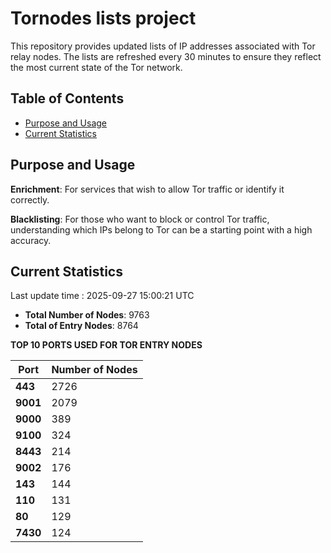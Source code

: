 # Tornodes lists project

This repository provides updated lists of IP addresses associated with Tor relay nodes. The lists are refreshed every 30 minutes to ensure they reflect the most current state of the Tor network.

## Table of Contents

- [Purpose and Usage](#purpose-and-usage)
- [Current Statistics](#current-statistics)


## Purpose and Usage

**Enrichment**: For services that wish to allow Tor traffic or identify it correctly.

**Blacklisting**: For those who want to block or control Tor traffic, understanding which IPs belong to Tor can be a starting point with a high accuracy.

## Current Statistics

Last update time : 2025-09-27 15:00:21 UTC

- **Total Number of Nodes**: 9763
- **Total of Entry Nodes**: 8764

**TOP 10 PORTS USED FOR TOR ENTRY NODES**

| **Port** | **Number of Nodes** |
|------|-----------------|
| **443**   | 2726  |
| **9001**   | 2079  |
| **9000**   | 389  |
| **9100**   | 324  |
| **8443**   | 214  |
| **9002**   | 176  |
| **143**   | 144  |
| **110**   | 131  |
| **80**   | 129  |
| **7430**   | 124  |

